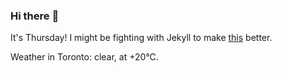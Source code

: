 ### Hi there :wave:

It's Thursday! I might be fighting with Jekyll to make [this](https://swissclubtoronto.ca) better.

Weather in Toronto: clear, at +20°C.
